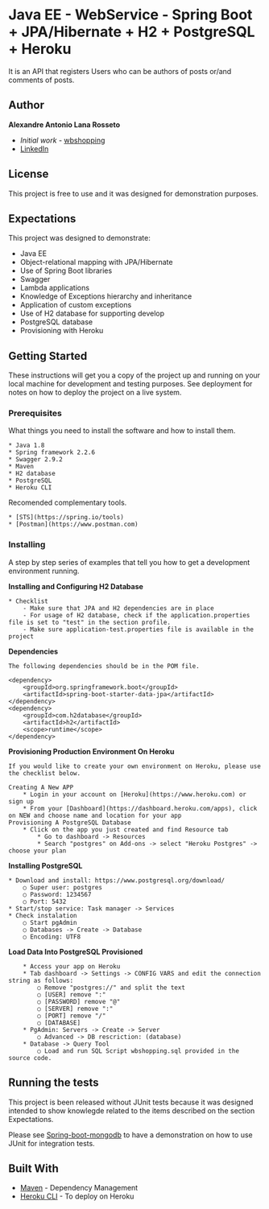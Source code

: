 # Java EE - WebService - Spring Boot + JPA/Hibernate + H2 + PostgreSQL + Heroku

It is an API that registers Users who can be authors of posts or/and comments of posts.

## Author

 **Alexandre Antonio Lana Rosseto** 
 * *Initial work* - [wbshopping](https://github.com/alexandrerosseto/wbshopping) 
* [LinkedIn](https://www.linkedin.com/in/alexandrerosseto)

## License

This project is free to use and it was designed for demonstration purposes.

## Expectations

This project was designed to demonstrate:

* Java EE
* Object-relational mapping with JPA/Hibernate
* Use of Spring Boot libraries
* Swagger
* Lambda applications
* Knowledge of Exceptions hierarchy and inheritance
* Application of custom exceptions
* Use of H2 database for supporting develop
* PostgreSQL database
* Provisioning with Heroku

## Getting Started

These instructions will get you a copy of the project up and running on your local machine for development and testing purposes. See deployment for notes on how to deploy the project on a live system.

### Prerequisites

What things you need to install the software and how to install them.

```
* Java 1.8
* Spring framework 2.2.6
* Swagger 2.9.2
* Maven
* H2 database
* PostgreSQL
* Heroku CLI
```
Recomended complementary tools.

```
* [STS](https://spring.io/tools)
* [Postman](https://www.postman.com)
```

### Installing

A step by step series of examples that tell you how to get a development environment running.


**Installing and Configuring H2 Database**

```
* Checklist
	- Make sure that JPA and H2 dependencies are in place
	- For usage of H2 database, check if the application.properties file is set to "test" in the section profile.
	- Make sure application-test.properties file is available in the project
```

**Dependencies**

```
The following dependencies should be in the POM file.

<dependency>
	<groupId>org.springframework.boot</groupId>
	<artifactId>spring-boot-starter-data-jpa</artifactId>
</dependency>
<dependency>
	<groupId>com.h2database</groupId>
	<artifactId>h2</artifactId>
	<scope>runtime</scope>
</dependency>
```

**Provisioning Production Environment On Heroku**
 
```
If you would like to create your own environment on Heroku, please use the checklist below.

Creating A New APP
	* Login in your account on [Heroku](https://www.heroku.com) or sign up
	* From your [Dashboard](https://dashboard.heroku.com/apps), click on NEW and choose name and location for your app
Provisioning A PostgreSQL Database
	* Click on the app you just created and find Resource tab
		* Go to dashboard -> Resources 
		* Search "postgres" on Add-ons -> select "Heroku Postgres" -> choose your plan

```

**Installing PostgreSQL**

```
* Download and install: https://www.postgresql.org/download/ 
	○ Super user: postgres 
	○ Password: 1234567 
	○ Port: 5432 
* Start/stop service: Task manager -> Services 
* Check instalation 
	○ Start pgAdmin 
	○ Databases -> Create -> Database 
	○ Encoding: UTF8 
```

**Load Data Into PostgreSQL Provisioned**

```
 	* Access your app on Heroku
	* Tab dashboard -> Settings -> CONFIG VARS and edit the connection string as follows: 
		○ Remove "postgres://" and split the text 
		○ [USER] remove ":"
		○ [PASSWORD] remove "@"
		○ [SERVER] remove ":"
		○ [PORT] remove "/"
		○ [DATABASE]
	* PgAdmin: Servers -> Create -> Server
		○ Advanced -> DB rescriction: (database)  
	* Database -> Query Tool  
		○ Load and run SQL Script wbshopping.sql provided in the source code.
```

## Running the tests

This project is been released without JUnit tests because it was designed intended to show knowlegde related to the items described on the section Expectations.

Please see [Spring-boot-mongodb](https://github.com/alexandrerosseto/spring-boot-mongodb) to have a demonstration on how to use JUnit for integration tests.

## Built With

* [Maven](https://maven.apache.org/) - Dependency Management
* [Heroku CLI](https://devcenter.heroku.com/articles/heroku-cli#download-and-install) - To deploy on Heroku